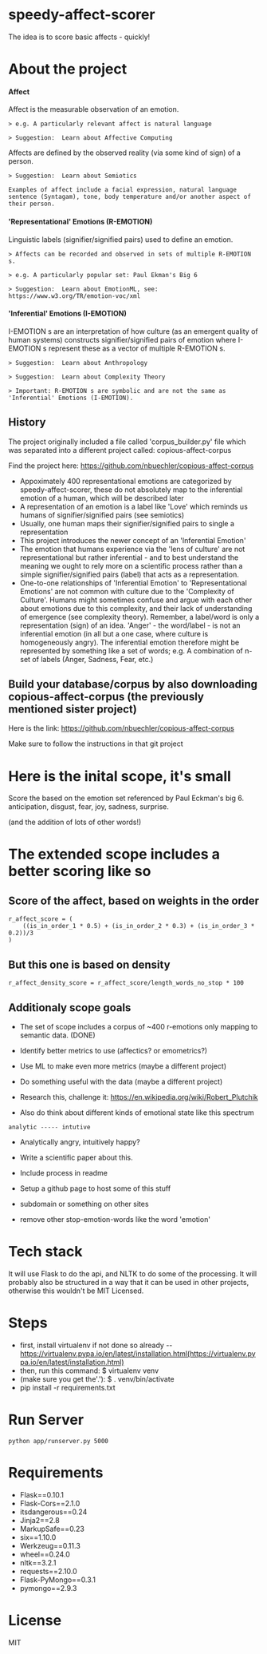 # speedy-affect-scorer
The idea is to score basic affects - quickly!

# About the project
#### Affect
Affect is the measurable observation of an emotion.

	> e.g. A particularly relevant affect is natural language

	> Suggestion:  Learn about Affective Computing

Affects are defined by the observed reality (via some kind of sign) of a person.

	> Suggestion:  Learn about Semiotics

	Examples of affect include a facial expression, natural language sentence (Syntagam), tone, body temperature and/or another aspect of their person.

#### 'Representational' Emotions (R-EMOTION)
Linguistic labels (signifier/signified pairs) used to define an emotion.

	> Affects can be recorded and observed in sets of multiple R-EMOTION s.

	> e.g. A particularly popular set: Paul Ekman's Big 6

	> Suggestion:  Learn about EmotionML, see: https://www.w3.org/TR/emotion-voc/xml

#### 'Inferential' Emotions (I-EMOTION)
I-EMOTION s are an interpretation of how culture (as an emergent quality of human systems) constructs signifier/signified pairs of emotion where I-EMOTION s represent these as a vector of multiple R-EMOTION s.

	> Suggestion:  Learn about Anthropology

	> Suggestion:  Learn about Complexity Theory

	> Important: R-EMOTION s are symbolic and are not the same as 'Inferential' Emotions (I-EMOTION).

## History
The project originally included a file called 'corpus_builder.py' file which was separated into a different project called: copious-affect-corpus

Find the project here: https://github.com/nbuechler/copious-affect-corpus

* Appoximately 400 representational emotions are categorized by speedy-affect-scorer, these do not absolutely map to the inferential emotion of a human, which will be described later
* A representation of an emotion is a label like 'Love' which reminds us humans of signifier/signified pairs (see semiotics)
* Usually, one human maps their signifier/signified pairs to single a representation
* This project introduces the newer concept of an 'Inferential Emotion'
* The emotion that humans experience via the 'lens of culture' are not representational but rather inferential - and to best understand the meaning we ought to rely more on a scientific process rather than a simple signifier/signified pairs (label) that acts as a representation.
* One-to-one relationships of 'Inferential Emotion' to 'Representational Emotions' are not common with culture due to the 'Complexity of Culture'. Humans might sometimes confuse and argue with each other about emotions due to this complexity, and their lack of understanding of emergence (see complexity theory). Remember, a label/word is only a representation (sign) of an idea. 'Anger' - the word/label - is not an inferential emotion (in all but a one case, where culture is homogeneously angry). The inferential emotion therefore might be represented by something like a set of words; e.g. A combination of n-set of labels (Anger, Sadness, Fear, etc.)


## Build your database/corpus by also downloading copious-affect-corpus (the previously mentioned sister project)

Here is the link: https://github.com/nbuechler/copious-affect-corpus

Make sure to follow the instructions in that git project

# Here is the inital scope, it's small

Score the based on the emotion set referenced by Paul Eckman's big 6.
anticipation,
disgust,
fear,
joy,
sadness,
surprise.

(and the addition of lots of other words!)

# The extended scope includes a better scoring like so

## Score of the affect, based on weights in the order
```
r_affect_score = (
    ((is_in_order_1 * 0.5) + (is_in_order_2 * 0.3) + (is_in_order_3 * 0.2))/3
)
```

## But this one is based on density
```
r_affect_density_score = r_affect_score/length_words_no_stop * 100
```

## Additionaly scope goals
* The set of scope includes a corpus of ~400 r-emotions only mapping to semantic data. (DONE)
* Identify better metrics to use (affectics? or emometrics?)
* Use ML to make even more metrics (maybe a different project)
* Do something useful with the data (maybe a different project)
* Research this, challenge it: https://en.wikipedia.org/wiki/Robert_Plutchik

* Also do think about different kinds of emotional state like this spectrum
```
analytic ----- intutive
```
* Analytically angry, intuitively happy?

* Write a scientific paper about this.
* Include process in readme
* Setup a github page to host some of this stuff
* subdomain or something on other sites
* remove other stop-emotion-words like the word 'emotion'

# Tech stack
It will use Flask to do the api, and NLTK to do some of the processing. It will probably also be structured in a way that it can be used in other projects, otherwise this wouldn't be MIT Licensed.


# Steps
* first, install virtualenv if not done so already -- https://virtualenv.pypa.io/en/latest/installation.html(https://virtualenv.pypa.io/en/latest/installation.html)
* then, run this command: $ virtualenv venv
* (make sure you get the'.'): $ . venv/bin/activate
* pip install -r requirements.txt

# Run Server

```
python app/runserver.py 5000
```


# Requirements

* Flask==0.10.1
* Flask-Cors==2.1.0
* itsdangerous==0.24
* Jinja2==2.8
* MarkupSafe==0.23
* six==1.10.0
* Werkzeug==0.11.3
* wheel==0.24.0
* nltk==3.2.1
* requests==2.10.0
* Flask-PyMongo==0.3.1
* pymongo==2.9.3


# License

MIT
